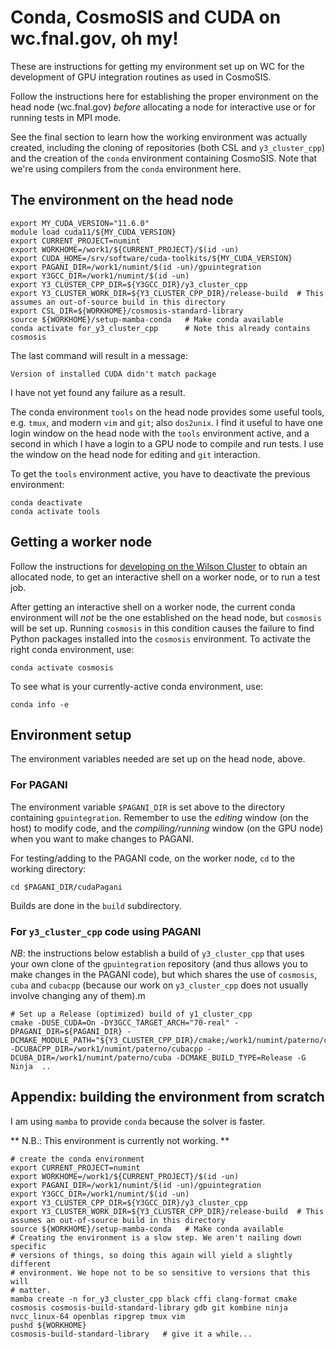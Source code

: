 # Conda, CosmoSIS and CUDA on wc.fnal.gov, oh my!

These are instructions for getting my environment set up on WC for the development
of GPU integration routines as used in CosmoSIS.

Follow the instructions here for establishing the proper environment on the head
node (wc.fnal.gov) *before* allocating a node for interactive use or for running
tests in MPI mode.

See the final section to learn how the working environment was actually created,
including the cloning of repositories
(both CSL and `y3_cluster_cpp`)
and the creation of the `conda` environment containing CosmoSIS.
Note that we're using compilers from the `conda` environment here.

## The environment on the head node

    export MY_CUDA_VERSION="11.6.0"
    module load cuda11/${MY_CUDA_VERSION}
    export CURRENT_PROJECT=numint
    export WORKHOME=/work1/${CURRENT_PROJECT}/$(id -un)
    export CUDA_HOME=/srv/software/cuda-toolkits/${MY_CUDA_VERSION}
    export PAGANI_DIR=/work1/numint/$(id -un)/gpuintegration
    export Y3GCC_DIR=/work1/numint/$(id -un)
    export Y3_CLUSTER_CPP_DIR=${Y3GCC_DIR}/y3_cluster_cpp
    export Y3_CLUSTER_WORK_DIR=${Y3_CLUSTER_CPP_DIR}/release-build  # This assumes an out-of-source build in this directory
    export CSL_DIR=${WORKHOME}/cosmosis-standard-library
    source ${WORKHOME}/setup-mamba-conda   # Make conda available
    conda activate for_y3_cluster_cpp      # Note this already contains cosmosis

The last command will result in a message:

    Version of installed CUDA didn't match package

I have not yet found any failure as a result.

The conda environment `tools` on the head node provides some useful tools, e.g. `tmux`, and modern `vim` and `git`; also `dos2unix`.
I find it useful to have one login window on the head node with the `tools` environment active, and a second in which I have a
login to a GPU node to compile and run tests. I use the window on the head node for editing and `git` interaction.

To get the `tools` environment active, you have to deactivate the previous environment:

    conda deactivate
    conda activate tools

## Getting a worker node

Follow the instructions for [developing on the Wilson Cluster](developing-on-wc.md) to
obtain an allocated node, to get an interactive shell on a worker node, or to run a
test job.

After getting an interactive shell on a worker node, the current conda environment will *not*
be the one established on the head node, but `cosmosis` will be set up. Running `cosmosis` in
this condition causes the failure to find Python packages installed into the `cosmosis` environment.
To activate the right conda environment, use:

    conda activate cosmosis

To see what is your currently-active conda environment, use:

    conda info -e

## Environment setup

The environment variables needed are set up on the head node, above.

### For PAGANI

The environment variable `$PAGANI_DIR` is set above to the directory containing `gpuintegration`.
Remember to use the *editing* window (on the host) to modify code, and the *compiling/running* window
(on the GPU node) when you want to make changes to PAGANI.

For testing/adding to the PAGANI code, on the worker node,
`cd` to the working directory:

    cd $PAGANI_DIR/cudaPagani
 
Builds are done in the `build` subdirectory.

### For `y3_cluster_cpp` code using PAGANI

*NB*: the instructions below establish a build of `y3_cluster_cpp` that uses your own clone
of the `gpuintegration` repository (and thus allows you to make changes in the PAGANI code),
but which shares the use of `cosmosis`, `cuba` and `cubacpp` (because our work on `y3_cluster_cpp`
does not usually involve changing any of them).m


    # Set up a Release (optimized) build of y1_cluster_cpp
    cmake -DUSE_CUDA=On -DY3GCC_TARGET_ARCH="70-real" -DPAGANI_DIR=${PAGANI_DIR} -DCMAKE_MODULE_PATH="${Y3_CLUSTER_CPP_DIR}/cmake;/work1/numint/paterno/cubacpp/cmake/modules" -DCUBACPP_DIR=/work1/numint/paterno/cubacpp -DCUBA_DIR=/work1/numint/paterno/cuba -DCMAKE_BUILD_TYPE=Release -G Ninja  ..


## Appendix: building the environment from scratch

I am using `mamba` to provide `conda` because the solver is faster.

** N.B.: This environment is currently not working. **

    # create the conda environment
    export CURRENT_PROJECT=numint
    export WORKHOME=/work1/${CURRENT_PROJECT}/$(id -un)
    export PAGANI_DIR=/work1/numint/$(id -un)/gpuintegration
    export Y3GCC_DIR=/work1/numint/$(id -un)
    export Y3_CLUSTER_CPP_DIR=${Y3GCC_DIR}/y3_cluster_cpp
    export Y3_CLUSTER_WORK_DIR=${Y3_CLUSTER_CPP_DIR}/release-build  # This assumes an out-of-source build in this directory
    source ${WORKHOME}/setup-mamba-conda   # Make conda available
    # Creating the environment is a slow step. We aren't nailing down specific
    # versions of things, so doing this again will yield a slightly different
    # environment. We hope not to be so sensitive to versions that this will
    # matter.
    mamba create -n for_y3_cluster_cpp black cffi clang-format cmake cosmosis cosmosis-build-standard-library gdb git kombine ninja nvcc_linux-64 openblas ripgrep tmux vim
    pushd ${WORKHOME}
    cosmosis-build-standard-library   # give it a while...
